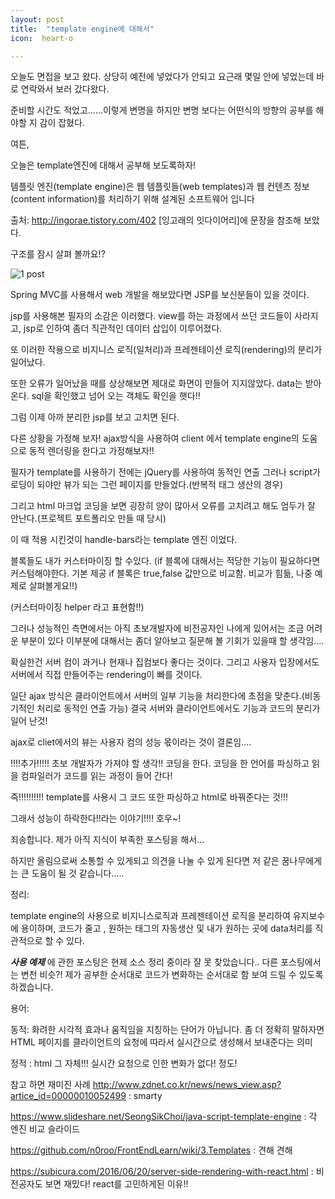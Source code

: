 ```yaml
---
layout: post
title:  "template engine에 대해서"
icon:  heart-o

---
```


  오늘도 면접을 보고 왔다. 상당히 예전에 넣었다가 안되고 요근래 몇일 안에 넣었는데 바로 연락와서 보러 갔다왔다.

  준비할 시간도 적었고......이렇게 변명을 하지만 변명 보다는 어떤식의 방향의 공부를 해야할 지 감이 잡혔다.

  여튼,

  오늘은 template엔진에 대해서 공부해 보도록하자!

  템플릿 엔진(template engine)은 웹 템플릿들(web templates)과 웹 컨텐츠 정보(content information)를 처리하기 위해 설계된 소프트웨어 입니다

출처: http://ingorae.tistory.com/402 [잉고래의 잇다이어리]에 문장을 참조해 보았다.

  구조를 잠시 살펴 볼까요!?

![1 post]({{site.baseurl}}/images/template.png)


 Spring MVC를 사용해서 web 개발을 해보았다면 JSP를 보신분들이 있을 것이다.

 jsp를 사용해본 필자의 소감은 이러했다. view를 하는 과정에서 쓰던 코드들이 사라지고, jsp로 인하여 좀더 직관적인 데이터 삽입이 이루어졌다.

 또 이러한 작용으로 비지니스 로직(일처리)과 프레젠테이션 로직(rendering)의 분리가 일어났다.

 또한 오류가 일어났을 때를 상상해보면 제대로 화면이 만들어 지지않았다. data는 받아 온다. sql을 확인했고 넘어 오는 객체도 확인을 햇다!!

 그럼 이제 아까 분리한 jsp를 보고 고치면 된다.

 다른 상황을 가정해 보자! ajax방식을 사용하여 client 에서 template engine의 도움으로 동적 렌더링을 한다고 가정해보자!!

 필자가 template를 사용하기 전에는 jQuery를 사용하여 동적인 연출 그러나 script가 로딩이 되야만 뷰가 되는 그런 페이지를 만들었다.(반복적 태그 생산의 경우)

 그리고 html 마크업 코딩을 보면 굉장히 양이 많아서 오류를 고치려고 해도 엄두가 잘 안난다.(프로젝트 포트폴리오 만들 때 당시)

 이 때 적용 시킨것이 handle-bars라는 template 엔진 이었다.

 블록들도 내가 커스터마이징 할 수있다. (if 블록에 대해서는 적당한 기능이 필요하다면 커스텀해야한다. 기본 제공 if 블록은 true,false 값만으로 비교함. 비교가 힘듦, 나중 예제로 살펴볼게요!!)

 (커스터마이징 helper 라고 표현함!!)

 그러나 성능적인 측면에서는 아직 초보개발자에 비전공자인 나에게 있어서는 조금 어려운 부분이 있다 이부분에 대해서는 좀더 알아보고 질문해 볼 기회가 있을때 할 생각임....

 확실한건 서버 컴이 과거나 현재나 집컴보다 좋다는 것이다. 그리고 사용자 입장에서도 서버에서 직접 만들어주는 rendering이 빠를 것이다.

 일단 ajax 방식은 클라이언트에서 서버의 일부 기능을 처리한다에 초점을 맞춘다.(비동기적인 처리로 동적인 연출 가능) 결국 서버와 클라이언트에서도 기능과 코드의 분리가 일어 난것!

 ajax로 cliet에서의 뷰는 사용자 컴의 성능 몫이라는 것이 결론임....

!!!!추가!!!!! 초보 개발자가 가져야 할 생각!! 코딩을 한다. 코딩을 한 언어를 파싱하고 읽을 컴파일러가 코드를 읽는 과정이 들어 간다!

즉!!!!!!!!!! template를 사용시 그 코드 또한 파싱하고 html로 바꿔준다는 것!!!

그래서 성능이 하락한다!!라는 이야기!!!! 호우~!





 죄송합니다. 제가 아직 지식이 부족한 포스팅을 해서...

 하지만 올림으로써 소통할 수 있게되고 의견을 나눌 수 있게 된다면 저 같은 꿈나무에게는 큰 도움이 될 것 같습니다.....


 정리:

 template engine의 사용으로 비지니스로직과 프레젠테이션 로직을 분리하여 유지보수에 용이하며, 코드가 줄고 , 원하는 태그의 자동생산 및 내가 원하는 곳에 data처리를 직관적으로 할 수 있다.




***사용 예제*** 에 관한 포스팅은 현제 소스 정리 중이라 잘 못 찾았습니다.. 다른 포스팅에서는 변천 비슷?! 제가 공부한 순서대로 코드가 변화하는 순서대로 함 보여 드릴 수 있도록 하겠습니다.

용어:

동적: 화려한 시각적 효과나 움직임을 지칭하는 단어가 아닙니다. 좀 더 정확히 말하자면 HTML 페이지를 클라이언트의 요청에 따라서 실시간으로 생성해서 보내준다는 의미

정적 : html 그 자체!!! 실시간 요청으로 인한 변화가 없다! 정도!


참고 하면 재미진 사례
http://www.zdnet.co.kr/news/news_view.asp?artice_id=00000010052499 : smarty

https://www.slideshare.net/SeongSikChoi/java-script-template-engine : 각 엔진 비교 슬라이드

https://github.com/n0roo/FrontEndLearn/wiki/3.Templates : 견해 견해

https://subicura.com/2016/06/20/server-side-rendering-with-react.html : 비전공자도 보면 재밌다! react를 고민하게된 이유!!
